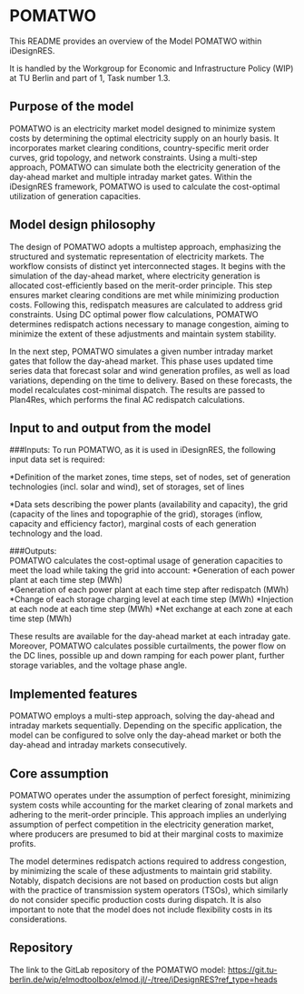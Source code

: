 # POMATWO

This README provides an overview of the Model POMATWO within iDesignRES.

It is handled by the Workgroup for Economic and Infrastructure Policy (WIP) at 
TU Berlin  and part of 1, Task number 1.3. 
  
## Purpose of the model  

POMATWO is an electricity market model designed to minimize system costs by
determining the optimal electricity supply on an hourly basis. 
It incorporates market clearing conditions, country-specific merit order curves, 
grid topology, and network constraints. Using a multi-step approach, POMATWO can 
simulate both the electricity generation of the day-ahead market and multiple
intraday market gates. Within the iDesignRES framework, POMATWO is used to 
calculate the cost-optimal utilization of generation capacities.

## Model design philosophy  
The design of POMATWO adopts a multistep approach, emphasizing the structured and 
systematic representation of electricity markets. The workflow consists of distinct 
yet interconnected stages. It begins with the simulation of the day-ahead market,
where electricity generation is allocated cost-efficiently based on the merit-order principle.
This step ensures market clearing conditions are met while minimizing production costs.
Following this, redispatch measures are calculated to address grid constraints.
Using DC optimal power flow calculations, POMATWO determines redispatch actions
necessary to manage congestion, aiming to minimize the extent of these adjustments 
and maintain system stability. 

In the next step, POMATWO simulates a given number intraday market gates that follow
the day-ahead market. This phase uses updated time series data that forecast solar 
and wind generation profiles, as well as load variations, depending on the time to delivery.
Based on these forecasts, the model recalculates cost-minimal dispatch.
The results are passed to Plan4Res, which performs the final AC redispatch calculations. 

## Input to and output from the model  

###Inputs: 
To run POMATWO, as it is used in iDesignRES, the following input data set is required: 

*Definition of the market zones, time steps, set of nodes, set of generation technologies 
(incl. solar and wind), set of storages, set of lines 

*Data sets describing the power plants (availability and capacity), the grid 
(capacity of the lines and topographie of the grid), storages (inflow, capacity 
and efficiency factor), marginal costs of each generation technology and the load.

###Outputs:  
POMATWO calculates the cost-optimal usage of generation capacities to meet the load while taking the grid into account: 
*Generation of each power plant at each time step (MWh)	 
*Generation of each power plant at each time step after redispatch (MWh) 
*Change of each storage charging level at each time step (MWh) 
*Injection at each node at each time step (MWh) 
*Net exchange at each zone at each time step (MWh) 

These results are available for the day-ahead market at each intraday gate. 
Moreover, POMATWO calculates possible curtailments, the power flow on the DC lines,
possible up and down ramping for each power plant, further storage variables,
and the voltage phase angle. 


## Implemented features  
POMATWO employs a multi-step approach, solving the day-ahead and intraday markets sequentially.
Depending on the specific application, the model can be configured to solve only 
the day-ahead market or both the day-ahead and intraday markets consecutively. 

## Core assumption  
POMATWO operates under the assumption of perfect foresight, minimizing system costs 
while accounting for the market clearing of zonal markets and adhering to the
merit-order principle. This approach implies an underlying assumption of perfect 
competition in the electricity generation market, where producers are presumed 
to bid at their marginal costs to maximize profits. 

The model determines redispatch actions required to address congestion,
by minimizing the scale of these adjustments to maintain grid stability. 
Notably, dispatch decisions are not based on production costs but align with the
practice of transmission system operators (TSOs), which similarly do not consider 
specific production costs during dispatch. It is also important to note that the 
model does not include flexibility costs in its considerations. 

## Repository 
The link to the GitLab repository of the POMATWO model:
https://git.tu-berlin.de/wip/elmodtoolbox/elmod.jl/-/tree/iDesignRES?ref_type=heads